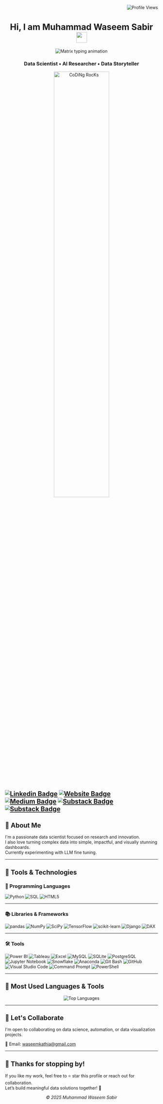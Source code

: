 <!-- Profile views top-right -->
<p align="right">
  <img src="https://komarev.com/ghpvc/?username=dataspieler12345&label=Profile%20views&color=0e75b6&style=flat" alt="Profile Views" />
</p>

<!-- Header -->
<h1 align="center"> Hi, I am Muhammad Waseem Sabir
 <img
      src="https://media.giphy.com/media/hvRJCLFzcasrR4ia7z/giphy.gif"
      width="35"
    />
</h1>

<!-- Matrix-style animated intro -->
<p align="center">
  <img src="https://readme-typing-svg.demolab.com?font=Fira+Code&weight=500&size=20&pause=1000&color=39FF14&center=true&vCenter=true&width=420&lines=I+love+Data;I+love+coding+from+home+%F0%9F%92%BB+%F0%9F%8F%A0" alt="Matrix typing animation" />
</p>

<!-- Subtitle with Germany flag -->
<h3 align="center">
  Data Scientist • AI Researcher  • Data Storyteller
</h3>

<!-- Workspace image -->
<div align ="center">
<img src="https://github.com/SP-XD/SP-XD/blob/main/images/dev-working_rounded.gif?raw=true" href="https://github.com/sp-xd" alt="CoDiNg RocKs"  width="60%"/><br>
</div>


[![Linkedin Badge](https://img.shields.io/badge/-LinkedIn-0e76a8?style=flat-square&logo=Linkedin&logoColor=white)](https://www.linkedin.com/in/waseemkathia/)
[![Website Badge](https://img.shields.io/badge/Website-3b5998?style=flat-square&logo=google-chrome&logoColor=white)](https://waseemkathia.github.io/)
[![Medium Badge](https://img.shields.io/badge/medium-%2312100E.svg?&style=for-square&logo=medium&logoColor=white)](https://medium.com/@waseem.kathia)
[![Substack Badge](https://img.shields.io/badge/-Substack-FF6719?style=flat-square&logo=Substack&logoColor=white)](waseemkathia.substack.com)
[![Substack Badge](https://img.shields.io/badge/-Substack-FF6719?style=flat-square&logo=substack&logoColor=white)](https://waseemkathia.substack.com)
---

## 🧠 About Me

I'm a passionate data scientist focused on research and innovation.  
I also love turning complex data into simple, impactful, and visually stunning dashboards.  
Currently experimenting with LLM fine tuning.

---
## 💼 Tools & Technologies

### 🐍 Programming Languages
![Python](https://img.shields.io/badge/Python-3776AB?style=for-the-badge&logo=python&logoColor=white)
![SQL](https://img.shields.io/badge/SQL-025E8C?style=for-the-badge&logo=postgresql&logoColor=white)
![HTML5](https://img.shields.io/badge/HTML5-E34F26?style=for-the-badge&logo=html5&logoColor=white)

---

### 📚 Libraries & Frameworks
![pandas](https://img.shields.io/badge/pandas-150458?style=for-the-badge&logo=pandas&logoColor=white)
![NumPy](https://img.shields.io/badge/NumPy-013243?style=for-the-badge&logo=numpy&logoColor=white)
![SciPy](https://img.shields.io/badge/SciPy-8CAAE6?style=for-the-badge&logo=scipy&logoColor=white)
![TensorFlow](https://img.shields.io/badge/TensorFlow-FF6F00?style=for-the-badge&logo=tensorflow&logoColor=white)
![scikit-learn](https://img.shields.io/badge/scikit--learn-F7931E?style=for-the-badge&logo=scikit-learn&logoColor=white)
![Django](https://img.shields.io/badge/Django-092E20?style=for-the-badge&logo=django&logoColor=white)
![DAX](https://img.shields.io/badge/DAX-117A65?style=for-the-badge&logo=data&logoColor=white)

---

### 🛠️ Tools
![Power BI](https://img.shields.io/badge/Power%20BI-F2C811?style=for-the-badge&logo=powerbi&logoColor=black)
![Tableau](https://img.shields.io/badge/Tableau-E97627?style=for-the-badge&logo=tableau&logoColor=white)
![Excel](https://img.shields.io/badge/Excel-217346?style=for-the-badge&logo=microsoft-excel&logoColor=white)
![MySQL](https://img.shields.io/badge/MySQL-4479A1?style=for-the-badge&logo=mysql&logoColor=white)
![SQLite](https://img.shields.io/badge/SQLite-003B57?style=for-the-badge&logo=sqlite&logoColor=white)
![PostgreSQL](https://img.shields.io/badge/PostgreSQL-336791?style=for-the-badge&logo=postgresql&logoColor=white)
![Jupyter Notebook](https://img.shields.io/badge/Jupyter%20Notebook-F37626?style=for-the-badge&logo=jupyter&logoColor=white)
![Snowflake](https://img.shields.io/badge/Snowflake-29B5E8?style=for-the-badge&logo=snowflake&logoColor=white)
![Anaconda](https://img.shields.io/badge/Anaconda-44A833?style=for-the-badge&logo=anaconda&logoColor=white)
![Git Bash](https://img.shields.io/badge/Git%20Bash-4EAA25?style=for-the-badge&logo=git&logoColor=white)
![GitHub](https://img.shields.io/badge/GitHub-181717?style=for-the-badge&logo=github&logoColor=white)
![Visual Studio Code](https://img.shields.io/badge/VS%20Code-007ACC?style=for-the-badge&logo=visualstudiocode&logoColor=white)
![Command Prompt](https://img.shields.io/badge/Command%20Prompt-000000?style=for-the-badge&logo=windows&logoColor=white)
![PowerShell](https://img.shields.io/badge/PowerShell-5391FE?style=for-the-badge&logo=powershell&logoColor=white)


<!-- ## 🚀 Currently Working On

- Animated custom visuals in Power BI using HTML + JS 🎯  
- Interactive dashboards for operational KPIs 📊  
- Automating reports using Python + SQL 🔄 -->

<!-- ---

## 📈 GitHub Stats

<!-- 📊 Tarjeta de resumen con eventos y curva de contribuciones -->
<!-- <p align="center">
  <img src="https://github-profile-summary-cards.vercel.app/api/cards/profile-details?username=dataspieler12345&theme=tokyonight" alt="Profile Summary Card" width="820" />
</p> -->

---

## 🧰 Most Used Languages & Tools

<p align="center">
  <img src="https://github-readme-stats.vercel.app/api/top-langs/?username=dataspieler12345&layout=compact&theme=tokyonight&hide_border=true&card_width=300" alt="Top Languages" />
</p>

---

## 🤝 Let's Collaborate

I'm open to collaborating on data science, automation, or data visualization projects.

📩 Email: [waseemkathia@gmail.com](mailto:yoursocialmediacontact@gmail.com)  

<!-- ## 🎯 Fun Fact

> Sometimes my dashboards take longer to design than to analyze… but every pixel is worth it! 😄 -->

---
## 🙏 Thanks for stopping by!

If you like my work, feel free to ⭐ star this profile or reach out for collaboration.  
Let’s build meaningful data solutions together! 🚀

<p align="center"><em>© 2025 Muhammad Waseem Sabir</em></p>
